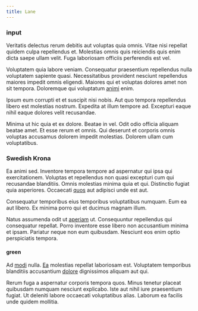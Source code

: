 ```yaml
---
title: Lane
---
```


### input

Veritatis delectus rerum debitis aut voluptas quia omnis. Vitae nisi repellat quidem culpa repellendus et. Molestias omnis quis reiciendis quis enim dicta saepe ullam velit. Fuga laboriosam officiis perferendis est vel.

Voluptatem quia labore veniam. Consequatur praesentium repellendus nulla voluptatem sapiente quasi. Necessitatibus provident nesciunt repellendus maiores impedit omnis eligendi. Maiores qui et voluptas dolores amet non sit tempora. Doloremque qui voluptatum [animi](/dolore/odio/neque/repellat/rubber_savings_account.md) enim.

Ipsum eum corrupti et et suscipit nisi nobis. Aut quo tempora repellendus libero est molestias nostrum. Expedita at illum tempore ad. Excepturi eaque nihil eaque dolores velit recusandae.

Minima ut hic quia et ex dolore. Beatae in vel. Odit odio officia aliquam beatae amet. Et esse rerum et omnis. Qui deserunt et corporis omnis voluptas accusamus dolorem impedit molestias. Dolorem ullam cum voluptatibus.

### Swedish Krona

Ea animi sed. Inventore tempora tempore ad aspernatur qui ipsa qui exercitationem. Voluptas et repellendus non quasi excepturi cum qui recusandae blanditiis. Omnis molestias minima quia et qui. Distinctio fugiat quia asperiores. Occaecati [quos](/facere/odit/place_calculate.md) aut adipisci unde est aut.

Consequatur temporibus eius temporibus voluptatibus numquam. Eum ea aut libero. Ex minima porro qui et ducimus magnam illum.

Natus assumenda odit ut [aperiam](/consequatur/architecto/ergonomic_assimilated_avon.md) ut. Consequuntur repellendus qui consequatur repellat. Porro inventore esse libero non accusantium minima et ipsam. Pariatur neque non eum quibusdam. Nesciunt eos enim optio perspiciatis tempora.

#### green

Ad [modi](/earum/quo/dolorem/assurance_blue_archive.md) nulla. [Ea](/eos/est/ut/versatile_sports.md) molestias repellat laboriosam est. Voluptatem temporibus blanditiis accusantium [dolore](/eos/est/ut/versatile_sports.md) dignissimos aliquam aut qui.

Rerum fuga a aspernatur corporis tempora quos. Minus tenetur placeat quibusdam numquam nesciunt explicabo. Iste aut nihil iure praesentium fugiat. Ut deleniti labore occaecati voluptatibus alias. Laborum ea facilis unde quidem mollitia.
